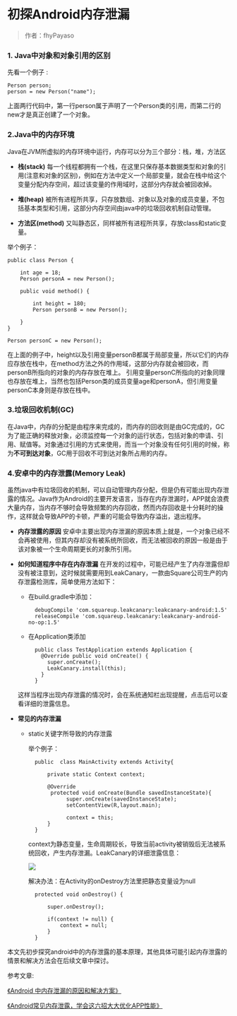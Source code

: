 # 初探Android内存泄漏

> 作者：fhyPayaso


### **1. Java中对象和对象引用的区别** 

先看一个例子 : 

    Person person;
    person = new Person("name");


上面两行代码中，第一行person属于声明了一个Person类的引用，而第二行的new才是真正创建了一个对象。


### **2.Java中的内存环境**

Java在JVM所虚拟的内存环境中运行，内存可以分为三个部分：栈，堆，方法区

+ **栈(stack)**
    每一个线程都拥有一个栈，在这里只保存基本数据类型和对象的引用(注意和对象的区别)，例如在方法中定义一个局部变量，就会在栈中给这个变量分配内存空间，超过该变量的作用域时，这部分内存就会被回收掉。

+ **堆(heap)**
    被所有进程所共享，只存放数组、对象以及对象的成员变量，不包括基本类型和引用，这部分内存空间由java中的垃圾回收机制自动管理。

+ **方法区(method)**
    又叫静态区，同样被所有进程所共享，存放class和static变量。

举个例子：

    public class Person {
    
        int age = 18;
        Person personA = new Person();
        
        public void method() {
        
            int height = 180;
            Person personB = new Person();
            
        }
    }
    
    Person personC = new Person();


在上面的例子中，height以及引用变量personB都属于局部变量，所以它们的内存应存放在栈中，在method方法之外的作用域，这部分内存就会被回收，而personB所指向的对象的内存存放在堆上。
引用变量personC所指向的对象同理也存放在堆上，当然也包括Person类的成员变量age和personA，但引用变量personC本身则是存放在栈中。

### **3.垃圾回收机制(GC)**

在Java中，内存的分配是由程序来完成的，而内存的回收则是由GC完成的，GC为了能正确的释放对象，必须监控每一个对象的运行状态，包括对象的申请、引用、赋值等。对象通过引用的方式来使用，而当一个对象没有任何引用的时候，称为**不可到达对象**，GC用于回收不可到达对象所占用的内存。

### **4.安卓中的内存泄露(Memory Leak)**

虽然java中有垃圾回收的机制，可以自动管理内存分配，但是仍有可能出现内存泄露的情况。Java作为Android的主要开发语言，当存在内存泄漏时，APP就会浪费大量内存，当内存不够时会导致频繁的内存回收，然而内存回收是十分耗时的操作，这样就会导致APP的卡顿，严重的可能会导致内存溢出，退出程序。

- **内存泄露的原因**
安卓中主要出现内存泄漏的原因本质上就是，一个对象已经不会再被使用，但其内存却没有被系统所回收，而无法被回收的原因一般是由于该对象被一个生命周期更长的对象所引用。

- **如何知道程序中存在内存泄漏**
在开发的过程中，可能已经产生了内存泄露但却没有被注意到，这时候就需要用到LeakCanary，一款由Square公司生产的内存泄露检测库，简单使用方法如下：
    + 在build.gradle中添加：
    
            debugCompile 'com.squareup.leakcanary:leakcanary-android:1.5'
            releaseCompile 'com.squareup.leakcanary:leakcanary-android-no-op:1.5'

    + 在Application类添加
    
            public class TestApplication extends Application {
              @Override public void onCreate() {
                super.onCreate();
                LeakCanary.install(this);
              }
            }
            
    这样当程序出现内存泄露的情况时，会在系统通知栏出现提醒，点击后可以查看详细的泄露信息。

    
- **常见的内存泄漏**

    + static关键字所导致的内存泄露
    
        举个例子：
        
            public  class MainActivity extends Activity{  
   
                private static Context context;  
       
                @Override  
                 protected void onCreate(Bundle savedInstanceState){  
                      super.onCreate(savedInstanceState);                   
                      setContentView(R,layout.main);
                      
                      context = this;  
                }  
            }
            
        context为静态变量，生命周期较长，导致当前activity被销毁后无法被系统回收，产生内存泄漏。LeakCanary的详细泄露信息：
        
       ![](https://ws1.sinaimg.cn/large/006yrKRely1fmgcyggl6qj30a60gumxj.jpg)
        
        解决办法：在Activity的onDestroy方法里把静态变量设为null
        
            protected void onDestroy() {  
            
                super.onDestroy();  
                
                if(context != null) {  
                    context = null;  
                }  
            }
            
            
本文先初步探究android中的内存泄露的基本原理，其他具体可能引起内存泄露的情景和解决方法会在后续文章中探讨。
        
参考文章:

[《Android 中内存泄漏的原因和解决方案》](http://m.blog.csdn.net/lib739449500/article/details/78741263)

[《Android常见内存泄露，学会这六招大大优化APP性能》](https://www.douban.com/note/609777758/)
        